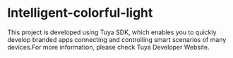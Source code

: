 # lntelligent-colorful-light
This project is developed using Tuya SDK, which enables you to quickly develop branded apps connecting and controlling smart scenarios of many devices.For more information, please check Tuya Developer Website.
